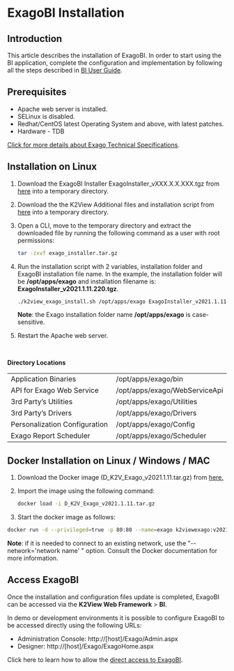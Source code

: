 # ExagoBI Installation

## Introduction

This article describes the installation of ExagoBI. In order to start using the BI application, complete the configuration and implementation by following all the steps described in [BI User Guide](/articles/38_bi_integration/00_BI_user_guide_overview.md).

## Prerequisites

- Apache web server is installed.
- SELinux is disabled.
- Redhat/CentOS latest Operating System and above, with latest patches.
- Hardware - TDB

[Click for more details about Exago Technical Specifications](https://support.exagoinc.com/hc/en-us/articles/216396637-Technical-Specifications).

## Installation on Linux

1. Download the ExagoBI Installer ExagoInstaller_vXXX.X.X.XXX.tgz from [here](https://download.k2view.com/index.php/s/nlbvsAKqG9sbi0D) into a temporary directory.

2. Download the the K2View Additional files and installation script from [here](https://download.k2view.com/index.php/s/nlbvsAKqG9sbi0D) into a temporary directory.

3. Open a CLI, move to the temporary directory and extract the downloaded file by running the following command as a user with root permissions:

   ~~~bash
   tar -zxvf exago_installer.tar.gz
   ~~~

4. Run the installation script with 2 variables, installation folder and ExagoBI installation file name. 
   In the example, the installation folder will be **/opt/apps/exago** and installation filename is: **ExagoInstaller_v2021.1.11.220.tgz**.

   ~~~bash
   ./k2view_exago_install.sh /opt/apps/exago ExagoInstaller_v2021.1.11.220.tgz
   ~~~

   **Note**: the Exago installation folder name **/opt/apps/exago** is case-sensitive.
   
5. Restart the Apache web server.

   ​

**Directory Locations**

<table style="border-collapse: collapse; width: 100%;">
<tbody>
<tr>
<td style="width: 50%; height: 18px;">Application Binaries</td>
<td style="width: 50%; height: 18px;">/opt/apps/exago/bin</td>
</tr>
<tr>
<td style="width: 50%; height: 18px;">API for Exago Web Service</td>

<td style="width: 50%; height: 18px;">/opt/apps/exago/WebServiceApi</td>
</tr>
<tr>
<td style="width: 50%; height: 18px;">3rd Party’s Utilities</td>


<td style="width: 50%; height: 18px;">/opt/apps/exago/Utilities</td>
</tr>
<tr>
<td style="width: 50%; height: 18px;">3rd Party’s Drivers</td>

<td style="width: 50%; height: 18px;">/opt/apps/exago/Drivers</td>
</tr>
<tr>
<td style="width: 50%; height: 18px;">Personalization Configuration</td>

<td style="width: 50%; height: 18px;">/opt/apps/exago/Config</td>
</tr>
<tr>
<td style="width: 50%; height: 18px;">Exago Report Scheduler</td>
<td style="width: 50%; height: 18px;">/opt/apps/exago/Scheduler</td>
</tr>
</tbody>
</table>

## Docker Installation on Linux / Windows / MAC

1. Download the Docker image (D_K2V_Exago_v2021.1.11.tar.gz) from [here.](https://download.k2view.com/index.php/s/nlbvsAKqG9sbi0D)

2. Import the image using the following command:

   ~~~bash
   docker load -i D_K2V_Exago_v2021.1.11.tar.gz
   ~~~

3. Start the docker image as follows:
  ~~~bash
  docker run -d --privileged=true -p 80:80 --name=exago k2viewexago:v2021.1.11.220
  ~~~

 **Note**: if it is needed to connect to an existing network, use the "--network='network name' " option. 
Consult the Docker documentation for more information.



## Access ExagoBI

Once the installation and configuration files update is completed, ExagoBI can be accessed via the **K2View Web Framework** > **BI**. 

In demo or development environments it is possible to configure ExagoBI to be accessed directly using the following URLs:

* Administration Console: http://[host]/Exago/Admin.aspx
* Designer: http://[host]/Exago/ExagoHome.aspx

Click here to learn how to allow the [direct access to ExagoBI](/articles/38_bi_integration/99_bi_admin_config.md#allow-direct-access).

